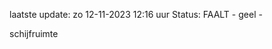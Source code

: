 laatste update: 
zo 12-11-2023 12:16   uur 
Status: FAALT - geel - 
<div class="service Y">schijfruimte</div>